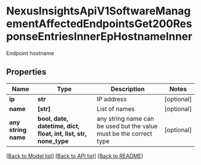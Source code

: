 # NexusInsightsApiV1SoftwareManagementAffectedEndpointsGet200ResponseEntriesInnerEpHostnameInner

Endpoint hostname

## Properties
Name | Type | Description | Notes
------------ | ------------- | ------------- | -------------
**ip** | **str** | IP address | [optional] 
**name** | **[str]** | List of names | [optional] 
**any string name** | **bool, date, datetime, dict, float, int, list, str, none_type** | any string name can be used but the value must be the correct type | [optional]

[[Back to Model list]](../README.md#documentation-for-models) [[Back to API list]](../README.md#documentation-for-api-endpoints) [[Back to README]](../README.md)


